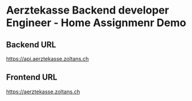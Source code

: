 # Aerztekasse Backend developer Engineer - Home Assignmenr Demo

## Backend URL
https://api.aerztekasse.zoltans.ch

## Frontend URL
https://aerztekasse.zoltans.ch

